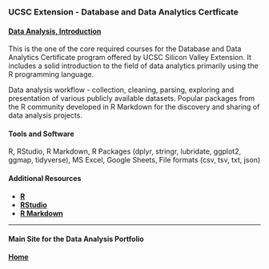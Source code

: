 ### UCSC Extension - Database and Data Analytics Certficate

#### [Data Analysis, Introduction](https://dduril.github.io/ucscx-data-analytics/data-analysis/)

This is the one of the core required courses for the Database and Data Analytics Certificate program offered by UCSC Silicon Valley Extension. It includes a 
solid introduction to the field of data analytics primarily using the R programming language.

Data analysis workflow - collection, cleaning, parsing, exploring and presentation of various publicly available datasets. Popular packages from the R community developed in R Markdown for the discovery and sharing of data analysis projects.

#### Tools and Software

R, RStudio, R Markdown, R Packages (dplyr, stringr, lubridate, ggplot2, ggmap, tidyverse), MS Excel, Google Sheets, File formats (csv, tsv, txt, json)

#### Additional Resources

- **[R](https://cran.r-project.org/)**
- **[RStudio](https://www.rstudio.com/)**
- **[R Markdown](http://rmarkdown.rstudio.com/)**

---

#### Main Site for the Data Analysis Portfolio

**[Home](https://dduril.github.io/ucscx-data-analytics/)**
